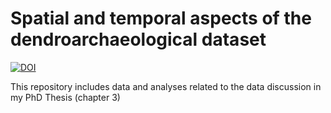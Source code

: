 # Spatial and temporal aspects of the dendroarchaeological dataset

[![DOI](https://zenodo.org/badge/769931320.svg)](https://zenodo.org/doi/10.5281/zenodo.13825250)

This repository includes data and analyses related to the data discussion in my PhD Thesis (chapter 3)
